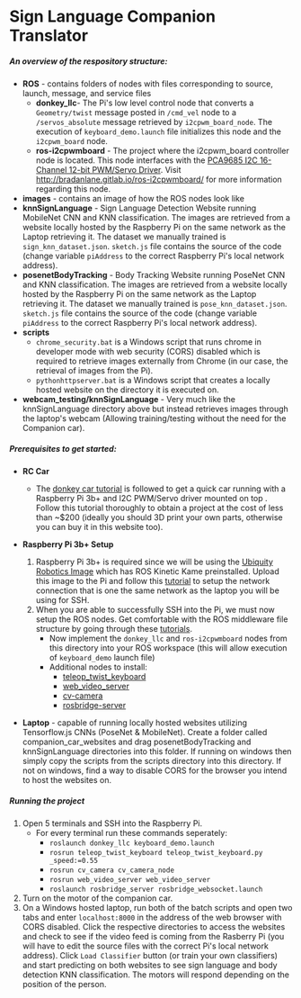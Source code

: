 # Sign Language Companion Translator
##### An overview of the respository structure:
- **ROS** - contains folders of nodes with files corresponding to source, launch, message, and service files 
  - **donkey_llc**- The Pi's low level control node that converts a `Geometry/twist` message posted in `/cmd_vel` node to a `/servos_absolute` message retrieved by `i2cpwm_board_node`.  The execution of `keyboard_demo.launch` file initializes this node and the `i2cpwm_board` node.
  - **ros-i2cpwmboard** -  The project where the i2cpwm_board controller node is located.  This node interfaces with the [PCA9685 I2C 16-Channel 12-bit PWM/Servo Driver](https://www.amazon.com/gp/product/B01G61MZF4/ref=as_li_qf_asin_il_tl?ie=UTF8&tag=tizianoslab-20&creative=9325&linkCode=as2&creativeASIN=B01G61MZF4&linkId=1179856ce06b25cbf85ad9aaeae25201).  Visit http://bradanlane.gitlab.io/ros-i2cpwmboard/ for more information regarding this node.
- **images** - contains an image of how the ROS nodes look like
- **knnSignLanguage** - Sign Language Detection Website running MobileNet CNN and KNN classification.  The images are retrieved from a website locally hosted by the Raspberry Pi on the same network as the Laptop retrieving it.  The dataset we manually trained is `sign_knn_dataset.json`.  `sketch.js` file contains the source of the code (change variable `piAddress` to the correct Raspberry Pi's local network address).
- **posenetBodyTracking** - Body Tracking Website running PoseNet CNN and KNN classification.  The images are retrieved from a website locally hosted by the Raspberry Pi on the same network as the Laptop retrieving it.   The dataset we manually trained is `pose_knn_dataset.json`.  `sketch.js` file contains the source of the code (change variable `piAddress` to the correct Raspberry Pi's local network address).
- **scripts**
  - `chrome_security.bat` is a Windows script that runs chrome in developer mode with web security (CORS) disabled which is required to retrieve images externally from Chrome (in our case, the retrieval of images from the Pi).  
  - `pythonhttpserver.bat` is a Windows script that creates a locally hosted website on the directory it is executed on.
- **webcam_testing/knnSignLanguage** - Very much like the knnSignLanguage directory above but instead retrieves images through the laptop's webcam (Allowing training/testing without the need for the Companion car).
##### Prerequisites to get started:
- **RC Car**
  - The [donkey car tutorial](https://docs.donkeycar.com/guide/build_hardware/) is followed to get a quick car running with a Raspberry Pi 3b+ and I2C PWM/Servo driver mounted on top .  Follow this tutorial thoroughly to obtain a project at the cost of less than ~$200 (ideally you should 3D print your own parts, otherwise you can buy it in this website too).
- **Raspberry Pi 3b+ Setup**
  1. Raspberry Pi 3b+ is required since we will be using the [Ubiquity Robotics Image](https://downloads.ubiquityrobotics.com/pi.html) which has ROS Kinetic Kame preinstalled.  Upload this image to the Pi and follow this [tutorial](https://learn.ubiquityrobotics.com/) to setup the network connection that is one the same network as the laptop you will be using for SSH.
  2. When you are able to successfully SSH into the Pi, we must now setup the  ROS nodes.  Get comfortable with the ROS middleware file structure by going through these [tutorials](http://wiki.ros.org/ROS/Tutorials).
      - Now implement the `donkey_llc` and `ros-i2cpwmboard` nodes from this directory into your ROS workspace (this will allow execution of `keyboard_demo` launch file)
      - Additional nodes to install:
        - [teleop_twist_keyboard](http://wiki.ros.org/teleop_twist_keyboard)
        - [web_video_server](http://wiki.ros.org/web_video_server)
        - [cv-camera](http://wiki.ros.org/cv_camera)
        - [rosbridge-server](http://wiki.ros.org/rosbridge_server)

- **Laptop** - capable of running locally hosted websites utilizing Tensorflow.js CNNs (PoseNet & MobileNet).  Create a folder called companion_car_websites and drag posenetBodyTracking and knnSignLanguage directories into this folder.  If running on windows then simply copy the scripts from the scripts directory into this directory.  If not on windows, find a way to disable CORS for the browser you intend to host the websites on.
##### Running the project
1. Open 5 terminals and SSH into the Raspberry Pi.
    - For every terminal run these commands seperately:
      - `roslaunch donkey_llc keyboard_demo.launch`
      - `rosrun teleop_twist_keyboard teleop_twist_keyboard.py _speed:=0.55`
      - `rosrun cv_camera cv_camera_node`
      - `rosrun web_video_server web_video_server`
      - `roslaunch rosbridge_server rosbridge_websocket.launch`
2.  Turn on the motor of the companion car.
3.  On a Windows hosted laptop, run both of the batch scripts and open two tabs and enter `localhost:8000` in the address of the web browser with CORS disabled.  Click the respective directories to access the websites and check to see if the video feed is coming from the Rasberry Pi (you will have to edit the source files with the correct Pi's local network address).  Click `Load Classifier` button (or train your own classifiers) and start predicting on both websites to see sign language and body detection KNN classification.  The motors will respond depending on the position of the person.

